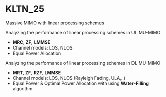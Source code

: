 # KLTN_25
Massive MIMO with linear processing schemes

Analyzing the performance of linear processing schemes in UL MU-MIMO
- **MRC**, **ZF**, **LMMSE**
- Channel models: LOS, NLOS
- Equal Power Allocation
  
Analyzing the performance of linear processing schemes in DL MU-MIMO
- **MRT**, **ZF**, **RZF**, **LMMSE**
- Channel models: LOS, NLOS (Rayleigh Fading, ULA,..)
- Equal Power & Optimal Power Allocation with using **Water-Filling** algorithm
